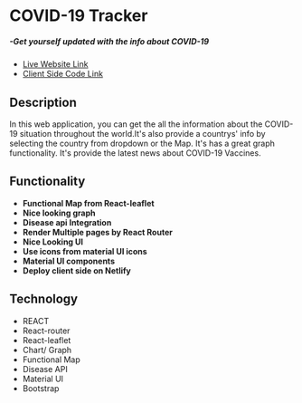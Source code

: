 <h1>COVID-19 Tracker</h1> 
<h5> -Get yourself updated with the info about COVID-19</h5>
   <ul> 
	  <li> <a target="_blank" href="https://alamgirakash2000.github.io/08-covid-tracker/"> Live Website Link</a>
	  <li> <a target="_blank" href="https://github.com/alamgirakash2000/08-covid-tracker"> Client Side Code Link</a>
   </ul>
    
<h2>Description </h2>
<p>In this web application, you can get the all the information about the COVID-19 situation throughout the world.It's also provide a countrys' info by selecting the country from dropdown or the Map. It's has a great graph functionality. It's provide the latest news about COVID-19 Vaccines.</p>

<h2> Functionality </h2>
<ul>
  <li> <b> Functional Map from React-leaflet</b>
  <li> <b> Nice looking graph</b>
  <li> <b> Disease api Integration </b>
  <li> <b> Render Multiple pages by React Router</b>
  <li> <b> Nice Looking UI</b>
   <li> <b>Use icons from material UI icons</b>
   <li> <b>Material UI components</b>
  <li> <b> Deploy client side on Netlify</b>
</ul>
     
  <h2> Technology </h2>
   <ul> 
     <li> REACT
     <li> React-router
     <li> React-leaflet
     <li> Chart/ Graph
     <li> Functional Map
     <li> Disease API
     <li> Material UI
     <li> Bootstrap
 </ul>
